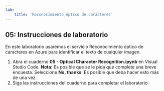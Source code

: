 ```yaml
---
lab:
    title: 'Reconocimiento óptico de caracteres'
---
```


## 05: Instrucciones de laboratorio
En este laboratorio usaremos el servicio Reconocimiento óptico de caracteres en Azure para identificar el texto de cualquier imagen.

1.  Abra el cuaderno **05 - Optical Character Recognition.ipynb** en Visual Studio Code.
    **Nota:** Es posible que se le pida que complete una breve encuesta. Seleccione **No, thanks**. Es posible que deba hacer esto más de una vez.
2.  Siga las instrucciones del cuaderno para completar el laboratorio.
